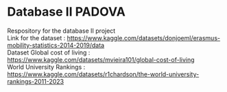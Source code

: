 # Database II PADOVA
Respository for the database II project  
Link for the dataset : https://www.kaggle.com/datasets/donjoeml/erasmus-mobility-statistics-2014-2019/data  
Dataset Global cost of living : https://www.kaggle.com/datasets/mvieira101/global-cost-of-living  
World University Rankings : https://www.kaggle.com/datasets/r1chardson/the-world-university-rankings-2011-2023
